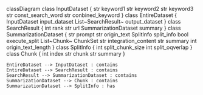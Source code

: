 classDiagram
    class InputDataset {
        str keyword1
        str keyword2
        str keyword3
        str const_search_word
        str conbined_keyword
    }
    class EntireDataset {
        InputDataset input_dataset
        List~SearchResult~ output_dataset
    }
    class SearchResult {
        int rank
        str url
        SummarizationDataset summary
    }
    class SummarizationDataset {
        str prompt
        str origin_text
        SplitInfo split_info
        bool execute_split
        List~Chunk~ ChunkSet
        str integration_content
        str summary
        int origin_text_length
    }
    class SplitInfo {
        int split_chunk_size
        int split_oqverlap
    }
    class Chunk {
        int index
        str chunk
        str summary
    }

    EntireDataset --> InputDataset : contains
    EntireDataset --> SearchResult : contains
    SearchResult --> SummarizationDataset : contains
    SummarizationDataset --> Chunk : contains
    SummarizationDataset --> SplitInfo : has
